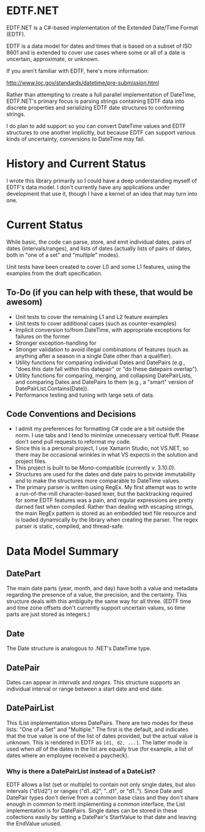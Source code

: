 EDTF.NET
==========

EDTF.NET is a C#-based implementation of the Extended Date/Time Format (EDTF).

EDTF is a data model for dates and times that is based on a subset of ISO 8601 and is extended to cover use cases where some or all of a date is uncertain, approximate, or unknown.

If you aren't familiar with EDTF, here's more information:

http://www.loc.gov/standards/datetime/pre-submission.html

Rather than attempting to create a full parallel implementation of DateTime, EDTF.NET's primary focus is parsing strings containing EDTF data into discrete properties and serializing EDTF date structures to conforming strings.

I do plan to add support so you can convert DateTime values and EDTF structures to one another implicitly, but because EDTF can support various kinds of uncertainty, conversions *to* DateTime may fail.

History and Current Status
==========================

I wrote this library primarily so I could have a deep understanding myself of EDTF's data model. I don't currently have any applications under development that use it, though I have a kernel of an idea that may turn into one.

Current Status
==========================

While basic, the code can parse, store, and emit individual dates, pairs of dates (intervals/ranges), and lists of dates (actually lists of pairs of dates, both in "one of a set" and "multiple" modes). 

Unit tests have been created to cover L0 and some L1 features, using the examples from the draft specification.

## To-Do (if you can help with these, that would be awesom)

- Unit tests to cover the remaining L1 and L2 feature examples
- Unit tests to cover additional cases (such as counter-examples)
- Implicit conversion to/from DateTime, with appropriate exceptions for failures on the former
- Stronger exception-handling for 
- Stronger validation to avoid illegal combinations of features (such as anything after a season in a single Date other than a qualifier).
- Utility functions for comparing individual Dates and DatePairs (e.g., "does this date fall within this datepair" or "do these datepairs overlap").
- Utility functions for comparing, merging, and collapsing DatePairLists, and comparing Dates and DatePairs to them (e.g., a "smart" version of DatePairList.Contains(Date)).
- Performance testing and tuning with large sets of data.

## Code Conventions and Decisions

- I admit my preferences for formatting C# code are a bit outside the norm. I use tabs and I tend to minimize unnecessary vertical fluff. Please don't send pull requests to reformat my code.
- Since this is a personal project, I use Xamarin Studio, not VS.NET, so there may be occasional wrinkles in what VS expects in the solution and project files.
- This project is built to be Mono-compatible (currently v. 3.10.0).
- Structures are used for the dates and date pairs to provide immutability and to make the structures more comparable to DateTime values.
- The primary parser is written using RegEx. My first attempt was to write a run-of-the-mill character-based lexer, but the backtracking required for some EDTF features was a pain, and regular expressions are pretty darned fast when compiled. Rather than dealing with escaping strings, the main RegEx pattern is stored as an embedded text file resource and is loaded dynamically by the library when creating the parser. The regex parser is static, compiled, and thread-safe.


Data Model Summary
=======================

## DatePart
The main date parts (year, month, and day) have both a value and metadata regarding the presence of a value, the precision, and the certainty. This structure deals with this ambiguity the same way for all three. (EDTF time and time zone offsets don't currently support uncertain values, so time parts are just stored as integers.)

## Date
The Date structure is analogous to .NET's DateTime type.

## DatePair
Dates can appear in _intervals_ and _ranges_. This structure supports an individual interval or range between a start date and end date.

## DatePairList
This IList implementation stores DatePairs. There are two modes for these lists: "One of a Set" and "Multiple." The first is the default, and indicates that the true value is one of the list of dates provided, but the actual value is unknown. This is rendered in EDTF as `[d1, d2, ...]`. The latter mode is used when _all_ of the dates in the list are equally true (for example, a list of dates where an employee received a paycheck).

### Why is there a DatePairList instead of a DateList?

EDTF allows a list (set or multiple) to contain not only single dates, but also intervals ("d1/d2") or ranges ("d1..d2", "..d1", or "d1.."). Since Date and DatePair types don't derive from a common base class and they don't share enough in common to merit implementing a common interface, the List implementation is for DatePairs. Single dates can be stored in these collections easily by setting a DatePair's StartValue to that date and leaving the EndValue unused.
